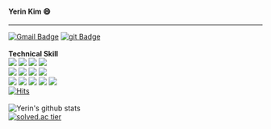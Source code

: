 #### Yerin Kim 😄
---
[![Gmail Badge](https://img.shields.io/badge/kimy9985@gmail.com-c14438?style=flat-square&logo=Gmail&logoColor=white&link=mailto:kimy9985@gmail.com)](mailto:kimy9985@gmail.com)
[![git Badge](https://img.shields.io/badge/-TechBlog-darkgreen?style=flat-square&logo=git&logoColor=white&link=https://yeong95.tistory.com)](https://yeong95.tistory.com/)
<br/>
<br/>**Technical Skill** <br/>
<img src="https://img.shields.io/badge/-C%20&%20C++-659ad2?style=flat&logo=c%2B%2B&logoColor=ffffff"> <img src="https://img.shields.io/badge/-Java 8-06305b?style=flat&logo=java&logoColor=white"> <img src="https://img.shields.io/badge/-Python%203-black?style=flat&logo=python&logoColor=white"> 
<img src = "https://img.shields.io/badge/-HTML5-E34F26?style=flat&logo=html5&logoColor=white"> <br /><img src = "https://img.shields.io/badge/-CSS3-1572B6?style=flat&logo=css3&logoColor=white">  <img src="https://img.shields.io/badge/-JavaScript-black?style=flat&logo=javascript&logoColor=eed718"> 
<img src="https://img.shields.io/badge/-django-black?style=flat&logo=django"> 
<img src="https://img.shields.io/badge/-Problem%20Solving-ffa804?style=flat"> <br /><img src="https://img.shields.io/badge/-Database%20Management-4d008f?style=flat">
<img src="https://img.shields.io/badge/-Android-black?style=flat&logo=android"> 
<img src="https://img.shields.io/badge/-Kotlin-black?style=flat&logo=Kotlin"> 
<img src="https://img.shields.io/badge/-Machine%20Learning-102230?style=flat"> <img src="https://img.shields.io/badge/-R-black?style=flat&logo=r&logoColor=5b8cc4"> 
<br/>
[![Hits](https://hits.seeyoufarm.com/api/count/incr/badge.svg?url=https%3A%2F%2Fgithub.com%2FJooEHyeon&count_bg=%23B0B0B0&title_bg=%23FD8F8F&icon=&icon_color=%23FF0000&title=TODAY&edge_flat=false)](https://hits.seeyoufarm.com)
<br/><br />
![Yerin's github stats](https://github-readme-stats.vercel.app/api?username=yerin85&show_icons=true)
<br/>
[![solved.ac tier](http://mazassumnida.wtf/api/generate_badge?boj=nir805)](https://solved.ac/nir805)


